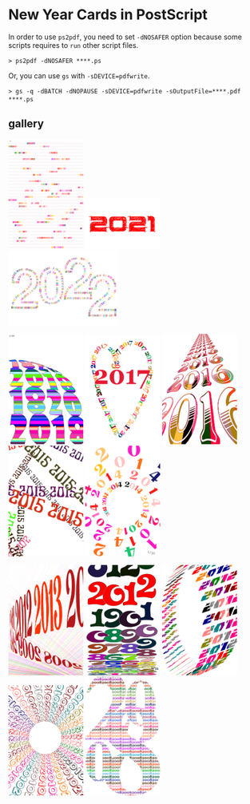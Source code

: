 # New Year Cards in PostScript 

In order to use `ps2pdf`, you need to set `-dNOSAFER` option because some scripts requires to `run` other script files.

```shell
> ps2pdf -dNOSAFER ****.ps
```

Or, you can use `gs` with `-sDEVICE=pdfwrite`.

```shell
> gs -q -dBATCH -dNOPAUSE -sDEVICE=pdfwrite -sOutputFile=****.pdf ****.ps
```

## gallery

<img src="https://raw.githubusercontent.com/k16shikano/new-year-cards/master/2020/fileout.png" width="150"> <img src="https://raw.githubusercontent.com/k16shikano/new-year-cards/master/2021/2021.png" width="150"> <img src="https://raw.githubusercontent.com/k16shikano/new-year-cards/master/2022/2022.png" height="150"> 

<img src="https://raw.githubusercontent.com/k16shikano/new-year-cards/master/2018/2018.png" width="150"> <img src="https://raw.githubusercontent.com/k16shikano/new-year-cards/master/2017/2017.png" width="150">  <img src="https://raw.githubusercontent.com/k16shikano/new-year-cards/master/2016/2016.png" width="150"> <img src="https://raw.githubusercontent.com/k16shikano/new-year-cards/master/2015/2015.png" width="150"> <img src="https://raw.githubusercontent.com/k16shikano/new-year-cards/master/2014/2014.png" width="150">

<img src="https://raw.githubusercontent.com/k16shikano/new-year-cards/master/2013/2013.png" width="150"> <img src="https://raw.githubusercontent.com/k16shikano/new-year-cards/master/2012/2012.png" width="150"> <img src="https://raw.githubusercontent.com/k16shikano/new-year-cards/master/2011/2011.png" width="150"> <img src="https://raw.githubusercontent.com/k16shikano/new-year-cards/master/2010/2010.png" width="150"> <img src="https://raw.githubusercontent.com/k16shikano/new-year-cards/master/2008/2008.png" width="150">
